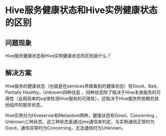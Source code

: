 # Hive服务健康状态和Hive实例健康状态的区别<a name="ZH-CN_TOPIC_0207461488"></a>

## 问题现象<a name="zh-cn_topic_0167275780_section76101932145418"></a>

Hive服务健康状态和Hive实例健康状态的区别是什么？

## 解决方案<a name="zh-cn_topic_0167275780_section3854911102212"></a>

Hive服务的健康状态（也就是在services界面看到的健康状态）有Good，Bad，Partially Healthy，Unknown四种状态 ，四种状态除了取决于Hive本身服务的可用性（会用简单的sql来检测Hive服务的可用性），还取决于Hive服务所依赖的其他组件的服务状态。

Hive实例分为Hiveserver和Metastore两种，健康状态有Good，Concerning ，Unknown三种状态，这三种状态是通过jmx通信来判定，与实例通信正常时为Good，通信异常时为Concerning，无法通信时为Unknown。

